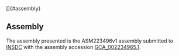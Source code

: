 []{#assembly}

Assembly
--------

The assembly presented is the ASM223496v1 assembly submitted to
[INSDC](http://www.insdc.org) with the assembly accession
[GCA\_002234965.1](http://www.ebi.ac.uk/ena/data/view/GCA_002234965.1).
